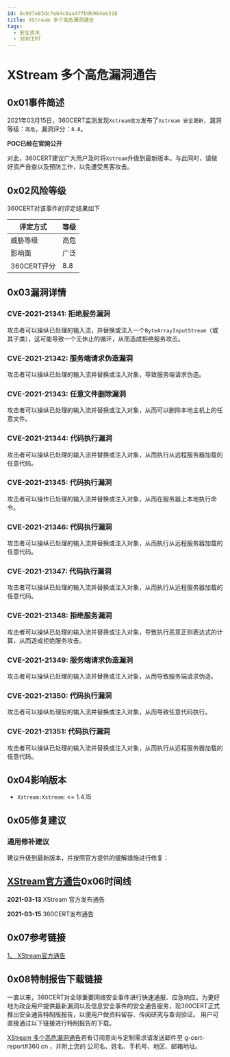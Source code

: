 ```yaml
---
id: 8c087e83dc7e64c8aa47fb9b964ee310
title: XStream 多个高危漏洞通告
tags: 
  - 安全资讯
  - 360CERT
---
```


# XStream 多个高危漏洞通告

0x01事件简述
--------


2021年03月15日，360CERT监测发现`Xstream官方`发布了`Xstream 安全更新`，漏洞等级：`高危`，漏洞评分：`8.8`。

**POC已经在官网公开**

对此，360CERT建议广大用户及时将`Xstream`升级到最新版本。与此同时，请做好资产自查以及预防工作，以免遭受黑客攻击。

0x02风险等级
--------

360CERT对该事件的评定结果如下



| 评定方式 | 等级 |
| --- | --- |
| 威胁等级 | 高危 |
| 影响面 | 广泛 |
| 360CERT评分 | 8.8 |

0x03漏洞详情
--------

### CVE-2021-21341: 拒绝服务漏洞

攻击者可以操纵已处理的输入流，并替换或注入一个`ByteArrayInputStream`（或其子类），这可能导致一个无休止的循环，从而造成拒绝服务攻击。

### CVE-2021-21342: 服务端请求伪造漏洞

攻击者可以操纵已处理的输入流并替换或注入对象，导致服务端请求伪造。

### CVE-2021-21343: 任意文件删除漏洞

攻击者可以操纵已处理的输入流并替换或注入对象，从而可以删除本地主机上的任意文件。

### CVE-2021-21344: 代码执行漏洞

攻击者可以操纵已处理的输入流并替换或注入对象，从而执行从远程服务器加载的任意代码。

### CVE-2021-21345: 代码执行漏洞

攻击者可以操作已处理的输入流并替换或注入对象，从而在服务器上本地执行命令。

### CVE-2021-21346: 代码执行漏洞

攻击者可以操纵已处理的输入流并替换或注入对象，从而执行从远程服务器加载的任意代码。

### CVE-2021-21347: 代码执行漏洞

攻击者可以操纵已处理的输入流并替换或注入对象，从而执行从远程服务器加载的任意代码。

### CVE-2021-21348: 拒绝服务漏洞

攻击者可以操纵已处理的输入流并替换或注入对象，导致执行恶意正则表达式的计算，从而造成拒绝服务攻击。

### CVE-2021-21349: 服务端请求伪造漏洞

攻击者可以操纵已处理的输入流并替换或注入对象，从而导致服务端请求伪造。

### CVE-2021-21350: 代码执行漏洞

攻击者可以操纵处理后的输入流并替换或注入对象，从而导致任意代码执行。

### CVE-2021-21351: 代码执行漏洞

攻击者可以操纵已处理的输入流并替换或注入对象，从而执行从远程服务器加载的任意代码。

0x04影响版本
--------

- `Xstream:Xstream`: <= 1.4.15

0x05修复建议
--------

### 通用修补建议

建议升级到最新版本，并按照官方提供的缓解措施进行修复：

[XStream官方通告](https://x-stream.github.io/security.html#workaround)0x06时间线
-------

**2021-03-13** XStream 官方发布通告

**2021-03-15** 360CERT发布通告

0x07参考链接
--------

[1、 XStream官方通告](https://x-stream.github.io/security.html)

0x08特制报告下载链接
------------

一直以来，360CERT对全球重要网络安全事件进行快速通报、应急响应。为更好地为政企用户提供最新漏洞以及信息安全事件的安全通告服务，现360CERT正式推出安全通告特制版报告，以便用户做资料留存、传阅研究与查询验证。 用户可直接通过以下链接进行特制报告的下载。

[XStream 多个高危漏洞通告](http://pub-shbt.s3.360.cn/cert-public-file/【360CERT】XStream_多个高危漏洞通告.pdf)若有订阅意向与定制需求请发送邮件至 g-cert-report#360.cn ，并附上您的 公司名、姓名、手机号、地区、邮箱地址。

